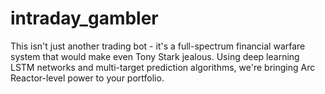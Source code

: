 # intraday_gambler
 This isn't just another trading bot - it's a full-spectrum financial warfare system that would make even Tony Stark jealous. Using deep learning LSTM networks and multi-target prediction algorithms, we're bringing Arc Reactor-level power to your portfolio.
